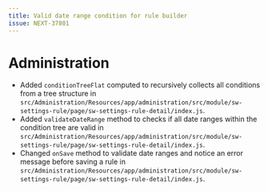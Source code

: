 ```yaml
---
title: Valid date range condition for rule builder
issue: NEXT-37801
---
```

# Administration
* Added `conditionTreeFlat` computed to recursively collects all conditions from a tree structure in `src/Administration/Resources/app/administration/src/module/sw-settings-rule/page/sw-settings-rule-detail/index.js`.
* Added `validateDateRange` method to checks if all date ranges within the condition tree are valid in `src/Administration/Resources/app/administration/src/module/sw-settings-rule/page/sw-settings-rule-detail/index.js`.
* Changed `onSave` method to validate date ranges and notice an error message before saving a rule in `src/Administration/Resources/app/administration/src/module/sw-settings-rule/page/sw-settings-rule-detail/index.js`.
